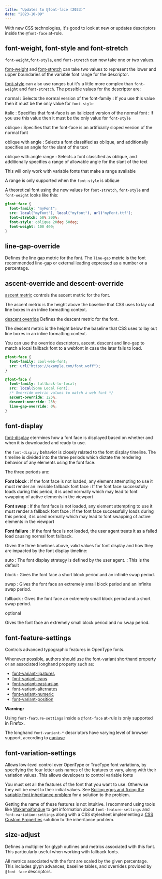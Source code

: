 ```yaml
---
title: "Updates to @font-face (2023)"
date: "2023-10-09"
---
```


With new CSS technologies, it's good to look at new or updates descriptors inside the `@font-face` at-rule.

## font-weight, font-style and font-stretch

`font-weight`,`font-style`, and `font-stretch` can now take one or two values.

[font-weight](https://developer.mozilla.org/en-US/docs/Web/CSS/@font-face/font-weight) and [font-stretch](https://developer.mozilla.org/en-US/docs/Web/CSS/@font-face/font-stretch) can take two values to represent the lower and upper boundaries of the variable font range for the descriptor.

[font-style](https://developer.mozilla.org/en-US/docs/Web/CSS/@font-face/font-style) can also use ranges but it's a little more complex than `font-weight` and `font-stretch`. The possible values for the descriptor are:

normal
: Selects the normal version of the font-family
: If you use this value then it must be the only value for `font-style`

italic
: Specifies that font-face is an italicized version of the normal font
: If you use this value then it must be the only value for `font-style`

oblique
: Specifies that the font-face is an artificially sloped version of the normal font

oblique with angle
: Selects a font classified as oblique, and additionally specifies an angle for the slant of the text

oblique with angle range
: Selects a font classified as oblique, and additionally specifies a range of allowable angle for the slant of the text

This will only work with variable fonts that make a range available

A range is only supported when the `font-style` is oblique

A theoretical font using the new values for `font-stretch`, `font-style` and `font-weight` looks like this:

```css
@font-face {
  font-family: "myFont";
  src: local("myFont"), local("myfont"), url("myFont.ttf");
  font-stretch: 50% 200%;
  font-style: oblique 20deg 50deg;
  font-weight: 100 400;
}
```

## line-gap-override

Defines the line gap metric for the font. The `line-gap` metric is the font recommended line-gap or external leading expressed as a number or a percentage.

## ascent-override and descent-override

[ascent metric](https://developer.mozilla.org/en-US/docs/Web/CSS/@font-face/ascent-override) controls the ascent metric for the font.

The ascent metric is the height above the baseline that CSS uses to lay out line boxes in an inline formatting context.

[descent override](https://developer.mozilla.org/en-US/docs/Web/CSS/@font-face/descent-override) Defines the descent metric for the font.

The descent metric is the height below the baseline that CSS uses to lay out line boxes in an inline formatting context.

You can use the override descriptors, ascent, descent and line-gap to match a local fallback font to a webfont in case the later fails to load.

```css
@font-face {
  font-family: cool-web-font;
  src: url("https://example.com/font.woff");
}

@font-face {
  font-family: fallback-to-local;
  src: local(Some Local Font);
  /* Override metric values to match a web font */
  ascent-override: 125%;
  descent-override: 25%;
  line-gap-override: 0%;
}
```

## font-display

[font-display](https://developer.mozilla.org/en-US/docs/Web/CSS/@font-face/font-display) etermines how a font face is displayed based on whether and when it is downloaded and ready to use.

the `font-display` behavior is closely related to the font display timeline. The timeline is divided into the three periods which dictate the rendering behavior of any elements using the font face.

The three periods are:

**Font block**
: If the font face is not loaded, any element attempting to use it must render an invisible fallback font face
: If the font face successfully loads during this period, it is used normally which may lead to font swapping of active elements in the viewport

**Font swap**
: If the font face is not loaded, any element attempting to use it must render a fallback font face
: If the font face successfully loads during this period, it is used normally which may lead to font swapping of active elements in the viewport

**Font failure**
: If the font face is not loaded, the user agent treats it as a failed load causing normal font fallback.

Given the three timelines above, valid values for font display and how they are impacted by the font display timeline:

auto
: The font display strategy is defined by the user agent.
: This is the default

block
: Gives the font face a short block period and an infinite swap period.

swap
: Gives the font face an extremely small block period and an infinite swap period.

fallback
: Gives the font face an extremely small block period and a short swap period.

optional

Gives the font face an extremely small block period and no swap period.

## font-feature-settings

Controls advanced typographic features in OpenType fonts.

Whenever possible, authors should use the [font-variant](https://developer.mozilla.org/en-US/docs/Web/CSS/font-variant) shorthand property or an associated longhand property such as:

- [font-variant-ligatures](https://developer.mozilla.org/en-US/docs/Web/CSS/font-variant-ligatures)
- [font-variant-caps](https://developer.mozilla.org/en-US/docs/Web/CSS/font-variant-caps)
- [font-variant-east-asian](https://developer.mozilla.org/en-US/docs/Web/CSS/font-variant-east-asian)
- [font-variant-alternates](https://developer.mozilla.org/en-US/docs/Web/CSS/font-variant-alternates)
- [font-variant-numeric](https://developer.mozilla.org/en-US/docs/Web/CSS/font-variant-numeric)
- [font-variant-position](https://developer.mozilla.org/en-US/docs/Web/CSS/font-variant-position)

**Warning:**

Using `font-feature-settings` inside a `@font-face` at-rule is only supported in Firefox.

The longhand `font-variant-*` descriptors have varying level of browser support, according to [caniuse](https://caniuse.com/?search=font-variant)

## font-variation-settings

Allows low-level control over OpenType or TrueType font variations, by specifying the four letter axis names of the features to vary, along with their variation values. This allows developers to control variable fonts

You must set all the features of the font that you want to use. Otherwise they will be reset to their initial values. See [Boiling eggs and fixing the variable font inheritance problem](https://pixelambacht.nl/2019/fixing-variable-font-inheritance/) for a solution to the problem.

Getting the name of these features is not intuitive. I recommend using tools like [Wakamaifondue](https://wakamaifondue.com/beta/) to get information about `font-feature-settings` and `font-variation-settings` along with a CSS stylesheet implementing a [CSS Custom Properties](https://developer.mozilla.org/en-US/docs/Web/CSS/--*) solution to the inheritance problem.

## size-adjust

Defines a multiplier for glyph outlines and metrics associated with this font. This particularly useful when working with fallback fonts.

All metrics associated with the font are scaled by the given percentage. This includes glyph advances, baseline tables, and overrides provided by `@font-face` descriptors.
